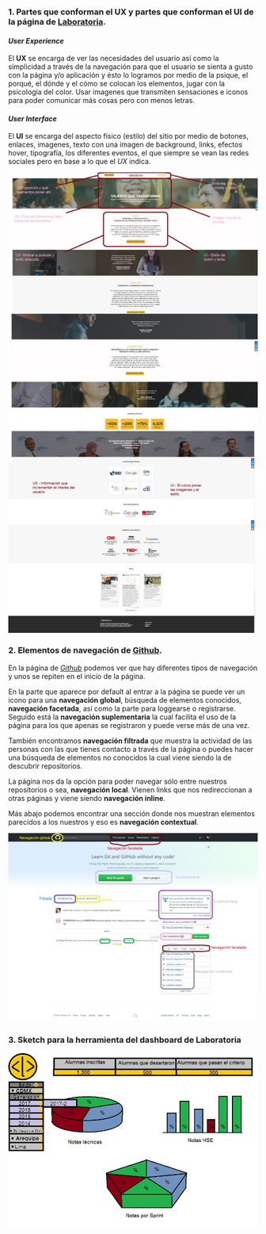 ### 1. Partes que conforman el UX y partes que conforman el UI de la página de [Laboratoria](http://www.laboratoria.la "Laboratoria").

#### *User Experience*
El **UX** se encarga de ver las necesidades del usuario así como la simplicidad a través de la navegación para que el usuario se sienta a gusto con la página y/o aplicación y ésto lo logramos por medio de la psique, el porqué, el dónde y el cómo se colocan los elementos, jugar con la psicología del color. Usar imagenes que transmiten sensaciones e iconos para poder comunicar más cosas pero con menos letras.




#### *User Interface*
El **UI** se encarga del aspecto físico (estilo) del sitio por medio de botones, enlaces, imagenes, texto con una imagen de background, links, efectos hover, tipografía, los diferentes eventos, el que siempre se vean las redes sociales pero en base a lo que el *UX* indica.

![imagen de la página](paglab.jpg)

### 2. Elementos de navegación de [Github](https://github.com "Github").

En la página de [*Github*](https://github.com "Github") podemos ver que hay diferentes tipos de navegación y unos se repiten en el inicio de la página.

En la parte que aparece por default al entrar a la página se puede ver un icono para una **navegación global**, búsqueda de elementos conocidos, **navegación facetada**, así como la parte para loggearse o registrarse. Seguido está la **navegación suplementaria** la cual facilita el uso de la página para los que apenas se registraron y puede verse más de una vez.

También encontramos **navegación filtrada** que muestra la actividad de las personas con las que tienes contacto a través de la página o puedes hacer una búsqueda de elementos no conocidos la cual viene siendo la de descubrir repositorios.

La página nos da la opción para poder navegar sólo entre nuestros repositorios o sea, **navegación local**. Vienen links que nos redireccionan a otras páginas y viene siendo **navegación inline**.

Más abajo podemos encontrar una sección donde nos muestran elementos parecidos a los nuestros y eso es **navegación contextual**.

![Github](github.jpg)


### 3. Sketch para la herramienta del dashboard de Laboratoria  

![sketch](sketch.jpg)
